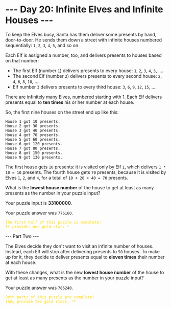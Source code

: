 # --- Day 20: Infinite Elves and Infinite Houses ---

To keep the Elves busy, Santa has them deliver some presents by hand, door-to-door. He sends them down a street with
infinite houses numbered sequentially: `1`, `2`, `3`, `4`, `5`, and so on.

Each Elf is assigned a number, too, and delivers presents to houses based on that number:

* The first Elf (number `1`) delivers presents to every house: `1`, `2`, `3`, `4`, `5`, ....
* The second Elf (number `2`) delivers presents to every second house: `2`, `4`, `6`, `8`, `10`, ....
* Elf number `3` delivers presents to every third house: `3`, `6`, `9`, `12`, `15`, ....

There are infinitely many Elves, numbered starting with 1. Each Elf delivers presents equal to **ten times** his or her
number at each house.

So, the first nine houses on the street end up like this:

```
House 1 got 10 presents.
House 2 got 30 presents.
House 3 got 40 presents.
House 4 got 70 presents.
House 5 got 60 presents.
House 6 got 120 presents.
House 7 got 80 presents.
House 8 got 150 presents.
House 9 got 130 presents.
```

The first house gets `10` presents: it is visited only by Elf `1`, which delivers `1 * 10 = 10` presents. The fourth
house gets `70` presents, because it is visited by Elves `1`, `2`, and `4`, for a total of `10 + 20 + 40 = 70` presents.

What is the **lowest house number** of the house to get at least as many presents as the number in your puzzle input?

Your puzzle input is **33100000**.

Your puzzle answer was `776160`.

<code style="color : gold">The first half of this puzzle is complete! It provides one gold star: *</code>

--- Part Two ---

The Elves decide they don't want to visit an infinite number of houses. Instead, each Elf will stop after delivering
presents to `50` houses. To make up for it, they decide to deliver presents equal to **eleven times** their number at
each
house.

With these changes, what is the new **lowest house number** of the house to get at least as many presents as the number
in
your puzzle input?

Your puzzle answer was `786240`.

<code style="color : gold">Both parts of this puzzle are complete! They provide two gold stars: **</code>
